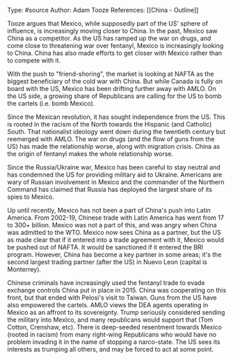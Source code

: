 Type: #source 
Author: Adam Tooze
References: [[China - Outline]]

Tooze argues that Mexico, while supposedly part of the US' sphere of influence, is increasingly moving closer to China. In the past, Mexico saw China as a competitor. As the US has ramped up the war on drugs, and come close to threatening war over fentanyl, Mexico is increasingly looking to China. China has also made efforts to get closer with Mexico rather than to compete with it. 

With the push to "friend-shoring", the market is looking at NAFTA as the biggest beneficiary of the cold  war with China. But while Canada is fully on board with the US, Mexico has been drifting further away with AMLO. On the US side, a growing share of Republicans are calling for the US to bomb the cartels (i.e. bomb Mexico). 

Since the Mexican revolution, it has sought independence from the US. This is rooted in the racism of the North towards the Hispanic (and Catholic) South. That nationalist ideology went down during the twentieth century but reemerged with AMLO. The war on drugs (and the flow of guns from the US) has made the relationship worse, along with migration crisis. China as the origin of fentanyl makes the whole relationship worse. 

Since the Russia/Ukraine war, Mexico has been careful to stay neutral and has condemned the US for providing military aid to Ukraine. Americans are wary of Russian involvement in Mexico and the commander of the Northern Command has claimed that Russia has deployed the largest share of its spies to Mexico. 

Up until recently, Mexico has not been a part of China's push into Latin America. From 2002-19, Chinese trade with Latin America has went from 17 to 300+ billion. Mexico was not a part of this, and was angry when China was admitted to the WTO. Mexico now sees China as a partner, but the US as made clear that if it entered into a trade agreement with it, Mexico would be pushed out of NAFTA. It would be sanctioned if it entered the BRI program. However, China has become a key partner in some areas; it's the second largest trading partner (after the US) in Nuevo Leon (capital is Monterrey).

Chinese criminals have increasingly used the fentanyl trade to evade exchange controls China put in place in 2015. China was cooperating on this front, but that ended with Pelosi's visit to Taiwan. Guns from the US have also empowered the cartels. AMLO views the DEA agents operating in Mexico as an affront to its sovereignty. Trump seriously considered sending the military into Mexico, and many republicans would support that (Tom Cotton, Crenshaw, etc). There is deep-seeded resentment towards Mexico (rooted in racism) from many right-wing Republicans who would have no problem invading it in the name of stopping a narco-state. The US sees its interests as trumping all others, and may be forced to act at some point. 